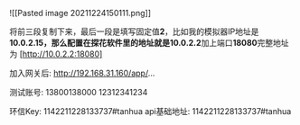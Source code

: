 ![[Pasted image 20211224150111.png]]


将前三段复制下来，最后一段是填写固定值**2**，比如我的模拟器IP地址是**10.0.2.15，**那么配置在探花软件里的地址就是**10.0.2.2**加上端口**18080**完整地址为 [http://10.0.2.2:18080]


加入网关后:
http://192.168.31.160/app/...

测试账号: 13800138000
	12312341234

环信Key: 1142211228133737#tanhua
api基础地址: 1142211228133737#tanhua










